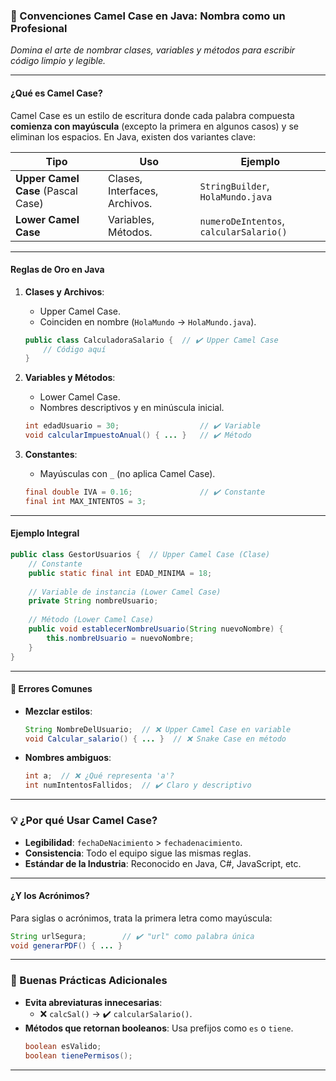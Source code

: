 ### **🐫 Convenciones Camel Case en Java: Nombra como un Profesional**  
*Domina el arte de nombrar clases, variables y métodos para escribir código limpio y legible.*  

---

#### **¿Qué es Camel Case?**  
Camel Case es un estilo de escritura donde cada palabra compuesta **comienza con mayúscula** (excepto la primera en algunos casos) y se eliminan los espacios. En Java, existen dos variantes clave:  

| **Tipo** | **Uso** | **Ejemplo** |  
|----------|---------|-------------|  
| **Upper Camel Case** (Pascal Case) | Clases, Interfaces, Archivos. | `StringBuilder`, `HolaMundo.java` |  
| **Lower Camel Case** | Variables, Métodos. | `numeroDeIntentos`, `calcularSalario()` |  

---

#### **Reglas de Oro en Java**  
1. **Clases y Archivos**:  
   - Upper Camel Case.  
   - Coinciden en nombre (`HolaMundo` → `HolaMundo.java`).  
   ```java  
   public class CalculadoraSalario {  // ✔️ Upper Camel Case  
       // Código aquí  
   }  
   ```  

2. **Variables y Métodos**:  
   - Lower Camel Case.  
   - Nombres descriptivos y en minúscula inicial.  
   ```java  
   int edadUsuario = 30;                  // ✔️ Variable  
   void calcularImpuestoAnual() { ... }   // ✔️ Método  
   ```  

3. **Constantes**:  
   - Mayúsculas con `_` (no aplica Camel Case).  
   ```java  
   final double IVA = 0.16;               // ✔️ Constante  
   final int MAX_INTENTOS = 3;  
   ```  

---

#### **Ejemplo Integral**  
```java  
public class GestorUsuarios {  // Upper Camel Case (Clase)  
    // Constante  
    public static final int EDAD_MINIMA = 18;  
    
    // Variable de instancia (Lower Camel Case)  
    private String nombreUsuario;  
    
    // Método (Lower Camel Case)  
    public void establecerNombreUsuario(String nuevoNombre) {  
        this.nombreUsuario = nuevoNombre;  
    }  
}  
```  

---

#### **🚫 Errores Comunes**  
- **Mezclar estilos**:  
  ```java  
  String NombreDelUsuario;  // ❌ Upper Camel Case en variable  
  void Calcular_salario() { ... }  // ❌ Snake Case en método  
  ```  
- **Nombres ambiguos**:  
  ```java  
  int a;  // ❌ ¿Qué representa 'a'?  
  int numIntentosFallidos;  // ✔️ Claro y descriptivo  
  ```  

---

### **💡 ¿Por qué Usar Camel Case?**  
- **Legibilidad**: `fechaDeNacimiento` > `fechadenacimiento`.  
- **Consistencia**: Todo el equipo sigue las mismas reglas.  
- **Estándar de la Industria**: Reconocido en Java, C#, JavaScript, etc.  

---

#### **¿Y los Acrónimos?**  
Para siglas o acrónimos, trata la primera letra como mayúscula:  
```java  
String urlSegura;        // ✔️ "url" como palabra única  
void generarPDF() { ... }  
```  

---

### **🚀 Buenas Prácticas Adicionales**  
- **Evita abreviaturas innecesarias**:  
  - ❌ `calcSal()` → ✔️ `calcularSalario()`.  
- **Métodos que retornan booleanos**: Usa prefijos como `es` o `tiene`.  
  ```java  
  boolean esValido;  
  boolean tienePermisos();  
  ```  

---
